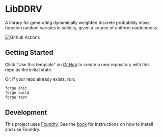 # LibDDRV

A library for generating dynamically weighted discrete probability mass 
function random variates in solidity, given a source of uniform randomness.

![Github Actions](https://github.com/valorem-labs-inc/LibDDRV/workflows/CI/badge.svg)

## Getting Started

Click "Use this template" on [GitHub](https://github.com/foundry-rs/forge-template) to create a new repository with this repo as the initial state.

Or, if your repo already exists, run:
```sh
forge init
forge build
forge test
```

## Development

This project uses [Foundry](https://getfoundry.sh). See the [book](https://book.getfoundry.sh/getting-started/installation.html) for instructions on how to install and use Foundry.
